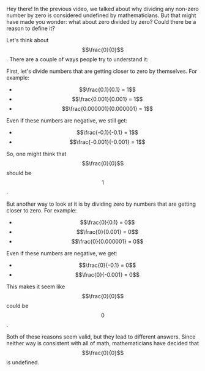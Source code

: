 Hey there! In the previous video, we talked about why dividing any non-zero number by zero is considered undefined by mathematicians. But that might have made you wonder: what about zero divided by zero? Could there be a reason to define it?

Let's think about $$\frac{0}{0}$$. There are a couple of ways people try to understand it:

First, let's divide numbers that are getting closer to zero by themselves. For example:
- $$\frac{0.1}{0.1} = 1$$
- $$\frac{0.001}{0.001} = 1$$
- $$\frac{0.000001}{0.000001} = 1$$

Even if these numbers are negative, we still get:
- $$\frac{-0.1}{-0.1} = 1$$
- $$\frac{-0.001}{-0.001} = 1$$

So, one might think that $$\frac{0}{0}$$ should be $$1$$.

But another way to look at it is by dividing zero by numbers that are getting closer to zero. For example:
- $$\frac{0}{0.1} = 0$$
- $$\frac{0}{0.001} = 0$$
- $$\frac{0}{0.000001} = 0$$

Even if these numbers are negative, we get:
- $$\frac{0}{-0.1} = 0$$
- $$\frac{0}{-0.001} = 0$$

This makes it seem like $$\frac{0}{0}$$ could be $$0$$.

Both of these reasons seem valid, but they lead to different answers. Since neither way is consistent with all of math, mathematicians have decided that $$\frac{0}{0}$$ is undefined.